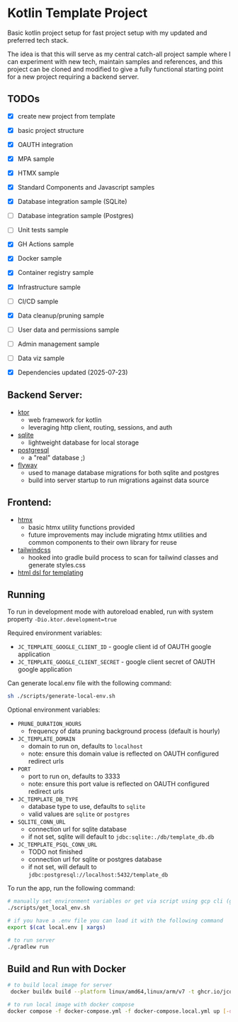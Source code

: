 # Kotlin Template Project

Basic kotlin project setup for fast project setup with my updated and preferred tech stack.

The idea is that this will serve as my central catch-all project sample where I can experiment with new tech, maintain
samples and references, and this project can be cloned and modified to give a fully functional starting point for a new
project requiring a backend server.

## TODOs

- [x] create new project from template
- [x] basic project structure
- [x] OAUTH integration
- [x] MPA sample
- [x] HTMX sample
- [x] Standard Components and Javascript samples
- [x] Database integration sample (SQLite)
- [ ] Database integration sample (Postgres)
- [ ] Unit tests sample
- [x] GH Actions sample
- [x] Docker sample
- [x] Container registry sample
- [x] Infrastructure sample
- [ ] CI/CD sample
- [x] Data cleanup/pruning sample
- [ ] User data and permissions sample
- [ ] Admin management sample
- [ ] Data viz sample

- [x] Dependencies updated (2025-07-23)

## Backend Server:

- [ktor](https://ktor.io/)
    - web framework for kotlin
    - leveraging http client, routing, sessions, and auth
- [sqlite](https://sqlite.org/index.html)
    - lightweight database for local storage
- [postgresql](https://www.postgresql.org/)
    - a "real" database ;)
- [flyway](https://flywaydb.org/)
    - used to manage database migrations for both sqlite and postgres
    - build into server startup to run migrations against data source

## Frontend:

- [htmx](https://htmx.org/)
    - basic htmx utility functions provided
    - future improvements may include migrating htmx utilities and common components to their own library for reuse
- [tailwindcss](https://tailwindcss.com/)
    - hooked into gradle build process to scan for tailwind classes and generate styles.css
- [html dsl for templating](https://kotlinlang.org/docs/typesafe-html-dsl.html)

## Running

To run in development mode with autoreload enabled, run with system property `-Dio.ktor.development=true`

Required environment variables:

- `JC_TEMPLATE_GOOGLE_CLIENT_ID` - google client id of OAUTH google application
- `JC_TEMPLATE_GOOGLE_CLIENT_SECRET` - google client secret of OAUTH google application

Can generate local.env file with the following command:

```bash 
sh ./scripts/generate-local-env.sh
```

Optional environment variables:

- `PRUNE_DURATION_HOURS`
    - frequency of data pruning background process (default is hourly)
- `JC_TEMPLATE_DOMAIN`
    - domain to run on, defaults to `localhost`
    - note: ensure this domain value is reflected on OAUTH configured redirect urls
- `PORT`
    - port to run on, defaults to 3333
    - note: ensure this port value is reflected on OAUTH configured redirect urls
- `JC_TEMPLATE_DB_TYPE`
    - database type to use, defaults to `sqlite`
    - valid values are `sqlite` or `postgres`
- `SQLITE_CONN_URL`
    - connection url for sqlite database
    - if not set, sqlite will default to `jdbc:sqlite:./db/template_db.db`
- `JC_TEMPLATE_PSQL_CONN_URL`
    - TODO not finished
    - connection url for sqlite or postgres database
    - if not set, will default to `jdbc:postgresql://localhost:5432/template_db`

To run the app, run the following command:

```bash
# manually set environment variables or get via script using gcp cli (generates local.env file)
./scripts/get_local_env.sh

# if you have a .env file you can load it with the following command
export $(cat local.env | xargs)

# to run server
./gradlew run
```

## Build and Run with Docker

```bash
# to build local image for server 
 docker buildx build --platform linux/amd64,linux/arm/v7 -t ghcr.io/jcollingwood/jc-kotlin-template/server:0.0.0 -f server/Dockerfile .

# to run local image with docker compose
docker compose -f docker-compose.yml -f docker-compose.local.yml up [-d]
```

